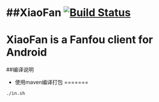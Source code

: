 ##XiaoFan 
[![Build Status](https://travis-ci.org/googolmo/fan.png?branch=master)](https://travis-ci.org/googolmo/fan)
========

XiaoFan is a Fanfou client for Android
========

##编译说明
* 使用maven编译打包
=======
```bash
./in.sh
```